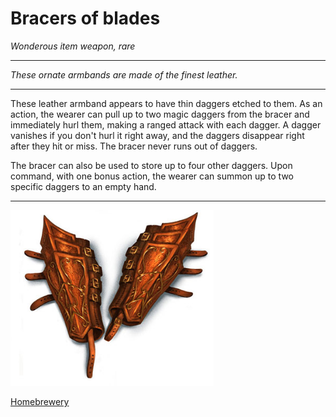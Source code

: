 # Bracers of blades
*Wonderous item weapon, rare*
___

*These ornate armbands are made of the finest leather.*
___

These leather armband appears to have thin daggers etched to them. As an action, the wearer can pull up to two magic daggers from the bracer and immediately hurl them, making a ranged attack with each dagger. A dagger vanishes if you don't hurl it right away, and the daggers disappear right after they hit or miss. The bracer never runs out of daggers.

The bracer can also be used to store up to four other daggers. Upon command, with one bonus action, the wearer can summon up to two specific daggers to an empty hand.
___

<img 
  src='https://github.com/gregofgreg5/magick-ink2020/blob/main/images/bracer-of-blades.jpg?raw=true' 
  style='width:325px' />
  
  [Homebrewery](https://homebrewery.naturalcrit.com/share/1HAxmgb76GYM-MhRj4wvPIq5pU5LYoT1BYVKmTH4yGS4c_)
  
  
